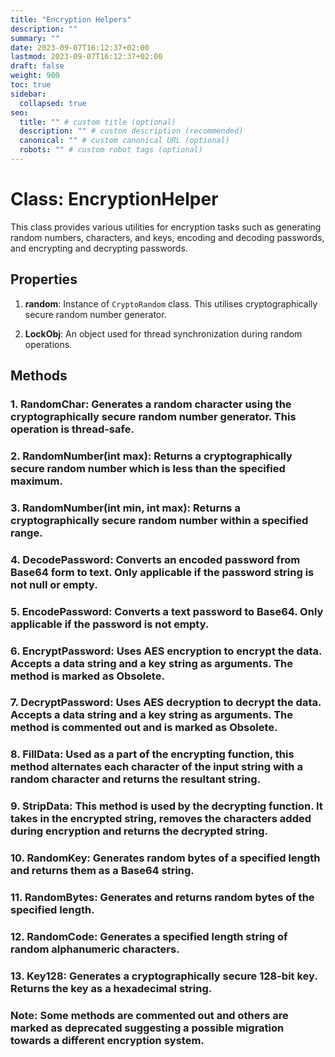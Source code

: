 ```yaml
---
title: "Encryption Helpers"
description: ""
summary: ""
date: 2023-09-07T16:12:37+02:00
lastmod: 2023-09-07T16:12:37+02:00
draft: false
weight: 900
toc: true
sidebar:
  collapsed: true
seo:
  title: "" # custom title (optional)
  description: "" # custom description (recommended)
  canonical: "" # custom canonical URL (optional)
  robots: "" # custom robot tags (optional)
---
```


# Class: EncryptionHelper

This class provides various utilities for encryption tasks such as generating random numbers, characters, and keys, encoding and decoding passwords, and encrypting and decrypting passwords.

## Properties

1. **random**: Instance of `CryptoRandom` class. This utilises cryptographically secure random number generator.

2. **LockObj**: An object used for thread synchronization during random operations.

## Methods

### 1. **RandomChar**: Generates a random character using the cryptographically secure random number generator. This operation is thread-safe.

### 2. **RandomNumber(int max)**: Returns a cryptographically secure random number which is less than the specified maximum.

### 3. **RandomNumber(int min, int max)**: Returns a cryptographically secure random number within a specified range. 

### 4. **DecodePassword**: Converts an encoded password from Base64 form to text. Only applicable if the password string is not null or empty.

### 5. **EncodePassword**: Converts a text password to Base64. Only applicable if the password is not empty.

### 6. **EncryptPassword**: Uses AES encryption to encrypt the data. Accepts a data string and a key string as arguments. The method is marked as Obsolete.

### 7. **DecryptPassword**: Uses AES decryption to decrypt the data. Accepts a data string and a key string as arguments. The method is commented out and is marked as Obsolete.

### 8. **FillData**: Used as a part of the encrypting function, this method alternates each character of the input string with a random character and returns the resultant string.

### 9. **StripData**: This method is used by the decrypting function. It takes in the encrypted string, removes the characters added during encryption and returns the decrypted string.

### 10. **RandomKey**: Generates random bytes of a specified length and returns them as a Base64 string.

### 11. **RandomBytes**: Generates and returns random bytes of the specified length.

### 12. **RandomCode**: Generates a specified length string of random alphanumeric characters.

### 13. **Key128**: Generates a cryptographically secure 128-bit key. Returns the key as a hexadecimal string.

### Note: Some methods are commented out and others are marked as deprecated suggesting a possible migration towards a different encryption system.